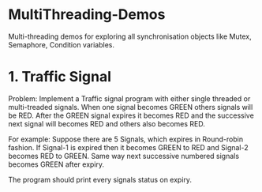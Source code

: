 # MultiThreading-Demos
Multi-threading demos for exploring all synchronisation objects like Mutex, Semaphore, Condition variables.

# 1. Traffic Signal
   Problem: Implement a Traffic signal program with either single threaded or multi-treaded signals. When one signal becomes GREEN others signals will be RED. After the GREEN signal expires it becomes RED and the successive next signal will becomes RED and others also becomes RED.

For example: Suppose there are 5 Signals, which expires in Round-robin fashion. If Signal-1 is expired then it becomes GREEN to RED and Signal-2 becomes RED to GREEN. Same way next successive numbered signals becomes GREEN after expiry.
   
   The program should print every signals status on expiry.
